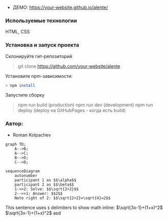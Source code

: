 - ДЕМО: https://your-website.github.io/alente/

### Используемые технологии

HTML, CSS

### Установка и запуск проекта

Склонируйте гит-репозиторий

> git clone <https://github.com/your-website/alente>

Установите npm-зависимости:

```bash
> npm install
```

Запустите сборку

> npm run build (production)
> npm run dev (development)
> npm run deploy (deploy на GitHubPages - когда есть build)

### Автор:

- Roman Kolpachev


```mermaid
graph TD;
    A-->B;
    A-->C;
    B-->D;
    C-->D;
```

```mermaid
sequenceDiagram
    autonumber
    participant 1 as $$\alpha$$
    participant 2 as $$\beta$$
    1->>2: Solve: $$\sqrt{2+2}$$
    2-->>1: Answer: $$2$$
    Note right of 2: $$\sqrt{2+2}=\sqrt{4}=2$$
```

This sentence uses `$` delimiters to show math inline:  $\sqrt{3x-1}+(1+x)^2$
$\sqrt{3x-1}+(1+x)^2$ asd
